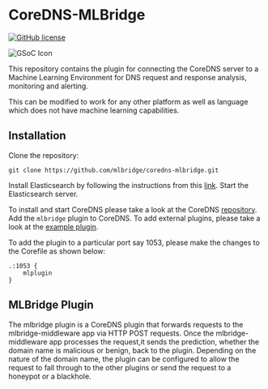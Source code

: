# CoreDNS-MLBridge

[![GitHub license](https://img.shields.io/github/license/mlbridge/coredns-mlbridge)](https://github.com/mlbridge/coredns-mlbridge/blob/master/LICENSE)

![GSoC Icon](https://developers.google.com/open-source/gsoc/resources/downloads/GSoC-logo-horizontal-200.png)


This repository contains the plugin for connecting the CoreDNS server to a 
Machine Learning Environment for DNS request and response analysis, monitoring 
and alerting.

This can be modified to work for any other platform as well as language which 
does not have machine learning capabilities. 

## Installation

Clone the repository:
```
git clone https://github.com/mlbridge/coredns-mlbridge.git
```

Install Elasticsearch by following the instructions from this 
[link](https://phoenixnap.com/kb/install-elasticsearch-ubuntu). Start the 
Elasticsearch server.

To install and start CoreDNS please take a look at the CoreDNS 
[repository](https://github.com/coredns/coredns). Add the `mlbridge` plugin to
CoreDNS. To add external plugins, please take a look at the 
[example plugin](https://github.com/coredns/example).

To add the plugin to a particular port say 1053, please make the changes to the
Corefile as shown below:

```
.:1053 {
    mlplugin
}
```

## MLBridge Plugin

The mlbridge plugin is a CoreDNS plugin that forwards requests to the 
mlbridge-middleware app via HTTP POST requests. Once the mlbridge-middleware app
processes the request,it sends the prediction, whether the domain name is 
malicious or benign, back to the plugin. Depending on the nature of the domain 
name, the plugin can be configured to allow the request to fall through to the 
other plugins or send the request to a honeypot or a blackhole.
